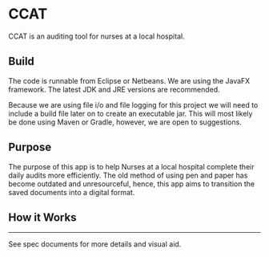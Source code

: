 # CCAT

CCAT is an auditing tool for nurses at a local hospital.

## Build
The code is runnable from Eclipse or Netbeans. We are using the JavaFX framework. The latest JDK and JRE versions are recommended.

Because we are using file i/o and file logging for this project we will need to include a build file later on to create an
executable jar.  This will most likely be done using Maven or Gradle, however, we are open to suggestions.

## Purpose

The purpose of this app is to help Nurses at a local hospital complete their daily audits more efficiently.  The old method of
using pen and paper has become outdated and unresourceful, hence, this app aims to transition the saved documents into a digital
format.

## How it Works
------------------------------------------

See spec documents for more details and visual aid.
